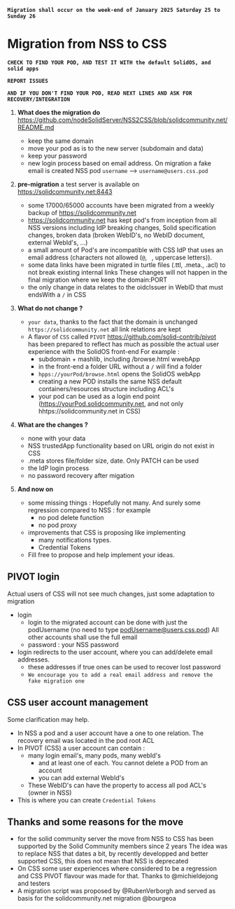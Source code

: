 **`Migration shall occur on the week-end of January 2025 Saturday 25 to Sunday 26`**


# Migration from NSS to CSS
**`CHECK TO FIND YOUR POD, AND TEST IT WITH the default SolidOS, and solid apps`**

**`REPORT ISSUES`**

**`AND IF YOU DON'T FIND YOUR POD, READ NEXT LINES AND ASK FOR RECOVERY/INTEGRATION`**


1. **What does the migration do** https://github.com/nodeSolidServer/NSS2CSS/blob/solidcommunity.net/README.md
   - keep the same domain
   - move your pod as is to the new server (subdomain and data)
   - keep your password
   - new login process based on email address.
     On migration a fake email is created NSS pod `username` --> `username@users.css.pod` 

2. **pre-migration** a test server is available on https://solidcommunity.net:8443
   - some 17000/65000 accounts have been migrated from a weekly backup of https://solidcommunity.net
   - https://solidcommunity.net has kept pod's from inception from all NSS versions including IdP breaking changes, Solid specification changes, broken data (broken WebID's, no WebID document, external WebId's, ...)
   - a small amount of Pod's are incompatible with CSS IdP that uses an email address (characters not allowed (`@`, ` `, uppercase letters)).
   - some data links have been migrated in turtle files (.ttl, .meta., .acl) to not break existing internal links
     These changes will not happen in the final migration where we keep the domain:PORT
   - the only change in data relates to the oidcIssuer in WebID that must endsWith a `/` in CSS
3. **What do not change ?**
   - `your data`, thanks to the fact that the domain is unchanged `https://solidcommunity.net` all link relations are kept
   - A flavor of `CSS` called `PIVOT` https://github.com/solid-contrib/pivot has been prepared to reflect has much as possible the actual user experience with the SolidOS front-end
     For example :
     - subdomain + mashlib, including /browse.html wwebApp 
     - in the front-end a folder URL without a `/` will find a folder
     - `hpps://yourPod/browse.html` opens the SolidOS webApp
     - creating a new POD installs the same NSS default containers/resources structure including ACL's
     - your pod can be used as a login end point (https://yourPod.solidcommunity.net, and not only hhtps://solidcommunity.net in CSS)
4. **What are the changes ?**
   - none with your data
   - NSS trustedApp functionality based on URL origin do not exist in CSS
   - .meta stores file/folder size, date. Only PATCH can be used
   - the IdP login process
   - no password recovery after migation
5. **And now on**
   - some missing things : Hopefully not many. And surely some regression compared to NSS : for example
     - no pod delete function
     - no pod proxy
   - improvements that CSS is proposing like implementing
     - many notifications types.
     - Credential Tokens
   - Fill free to propose and help implement your ideas.

## PIVOT login
Actual users of CSS will not see much changes, just some adaptation to migration
- login
  - login to the migrated account can be done with just the podUsername (no need to type podUsername@users.css.pod)
    All other accounts shall use the full email
  - password : your NSS password
- login redirects to the user account, where you can add/delete email addresses.
  - these addresses if true ones can be used to recover lost password
  - `We encourage you to add a real email address and remove the fake migration one`
## CSS user account management
Some clarification may help.
- In NSS a pod and a user account have a one to one relation. The recovery email was located in the pod root ACL
- In PIVOT (CSS) a user account can contain :
  - many login email's, many pods, many webId's
    - and at least one of each. You cannot delete a POD from an account
    - you can add external WebId's
  - These WebID's can have the property to access all pod ACL's (owner in NSS)
- This is where you can create `Credential Tokens`
## Thanks and some reasons for the move
- for the solid community server the move from NSS to CSS has been supported by the Solid Community members since 2 years
  The idea was to replace NSS that dates a bit, by recently developped and better supported CSS, this does not mean that NSS is deprecated
- On CSS some user experiences where considered to be a regression and CSS PIVOT flavour was made for that. Thanks to @michieldejong and testers
- A migration script was proposed by @RubenVerborgh and served as basis for the solidcommunity.net migration @bourgeoa

